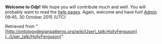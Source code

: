__Welcome to _Odp_!__ We hope you will contribute much and well. 
You will probably want to read the [help pages](http://ontologydesignpatterns.org/wiki/Help:Contents "Help:Contents"). Again, welcome and have fun! [Admin](../User/ValentinaPresutti "User:ValentinaPresutti") 09:45, 30 October 2015 (UTC)





Retrieved from "[http://ontologydesignpatterns.org/wiki/User\_talk:HollyFerguson](../User_talk/HollyFerguson)"